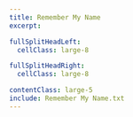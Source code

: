 ```yaml
---
title: Remember My Name
excerpt:

fullSplitHeadLeft:
  cellClass: large-8

fullSplitHeadRight:
  cellClass: large-8

contentClass: large-5
include: Remember My Name.txt
---
```

